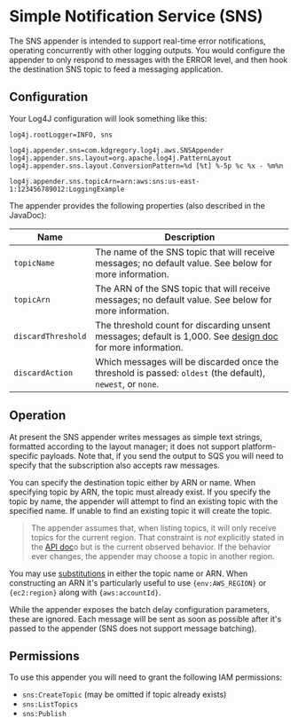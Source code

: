 # Simple Notification Service (SNS)

The SNS appender is intended to support real-time error notifications, operating concurrently
with other logging outputs. You would configure the appender to only respond to messages with
the ERROR level, and then hook the destination SNS topic to feed a messaging application.


## Configuration

Your Log4J configuration will look something like this:

    log4j.rootLogger=INFO, sns

    log4j.appender.sns=com.kdgregory.log4j.aws.SNSAppender
    log4j.appender.sns.layout=org.apache.log4j.PatternLayout
    log4j.appender.sns.layout.ConversionPattern=%d [%t] %-5p %c %x - %m%n

    log4j.appender.sns.topicArn=arn:aws:sns:us-east-1:123456789012:LoggingExample


The appender provides the following properties (also described in the JavaDoc):

Name                | Description
--------------------|----------------------------------------------------------------
`topicName`         | The name of the SNS topic that will receive messages; no default value. See below for more information.
`topicArn`          | The ARN of the SNS topic that will receive messages; no default value. See below for more information.
`discardThreshold`  | The threshold count for discarding unsent messages; default is 1,000. See [design doc](design.md#message-discard) for more information.
`discardAction`     | Which messages will be discarded once the threshold is passed: `oldest` (the default), `newest`, or `none`.


## Operation

At present the SNS appender writes messages as simple text strings, formatted according to the layout
manager; it does not support platform-specific payloads. Note that, if you send the output to SQS you
will need to specify that the subscription also accepts raw messages.

You can specify the destination topic either by ARN or name. When specifying topic by ARN, the topic
must already exist. If you specify the topic by name, the appender will attempt to find an existing
topic with the specified name. If unable to find an existing topic it will create the topic.

> The appender assumes that, when listing topics, it will only receive topics for the current region.
  That constraint is _not_ explicitly stated in the [API doc](http://docs.aws.amazon.com/sns/latest/api/API_ListTopics.html)o
  but is the current observed behavior. If the behavior ever changes, the appender may choose a topic
  in another region.

You may use [substitutions](substitutions.md) in either the topic name or ARN. When constructing an
ARN it's particularly useful to use `{env:AWS_REGION}` or `{ec2:region}` along with `{aws:accountId}`.

While the appender exposes the batch delay configuration parameters, these are ignored. Each message
will be sent as soon as possible after it's passed to the appender (SNS does not support message batching).


## Permissions

To use this appender you will need to grant the following IAM permissions:

* `sns:CreateTopic` (may be omitted if topic already exists)
* `sns:ListTopics`
* `sns:Publish`
